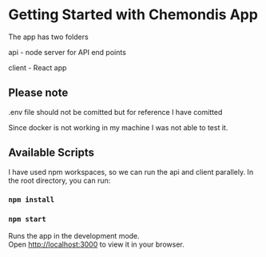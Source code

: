 # Getting Started with Chemondis App

The app has two folders

api - node server for API end points

client - React app

## Please note

.env file should not be comitted but for reference I have comitted

Since docker is not working in my machine I was not able to test it.


## Available Scripts

I have used npm workspaces, so we can run the api and client parallely.
In the root directory, you can run:

### `npm install`

### `npm start`

Runs the app in the development mode.\
Open [http://localhost:3000](http://localhost:3000) to view it in your browser.

